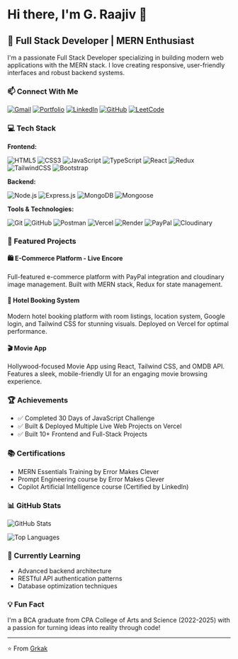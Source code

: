 # Hi there, I'm G. Raajiv 👋

## 🚀 Full Stack Developer | MERN Enthusiast

I'm a passionate Full Stack Developer specializing in building modern web applications with the MERN stack. I love creating responsive, user-friendly interfaces and robust backend systems.

### 📫 Connect With Me

<p align="left">
<a href="mailto:raajivraaijv4179@gmail.com"><img src="https://img.shields.io/badge/Gmail-D14836?style=for-the-badge&logo=gmail&logoColor=white" alt="Gmail"/></a>
<a href="https://protfolio-woad-iota.vercel.app"><img src="https://img.shields.io/badge/Portfolio-000000?style=for-the-badge&logo=vercel&logoColor=white" alt="Portfolio"/></a>
<a href="https://www.linkedin.com/in/raajivg"><img src="https://img.shields.io/badge/LinkedIn-0077B5?style=for-the-badge&logo=linkedin&logoColor=white" alt="LinkedIn"/></a>
<a href="https://github.com/CodeRaajiv"><img src="https://img.shields.io/badge/GitHub-100000?style=for-the-badge&logo=github&logoColor=white" alt="GitHub"/></a>
<a href="https://leetcode.com/u/8eYef0mdr4"><img src="https://img.shields.io/badge/LeetCode-FFA116?style=for-the-badge&logo=leetcode&logoColor=black" alt="LeetCode"/></a>
</p>

### 💻 Tech Stack

**Frontend:**

![HTML5](https://img.shields.io/badge/HTML5-E34F26?style=for-the-badge&logo=html5&logoColor=white)
![CSS3](https://img.shields.io/badge/CSS3-1572B6?style=for-the-badge&logo=css3&logoColor=white)
![JavaScript](https://img.shields.io/badge/JavaScript-F7DF1E?style=for-the-badge&logo=javascript&logoColor=black)
![TypeScript](https://img.shields.io/badge/TypeScript-007ACC?style=for-the-badge&logo=typescript&logoColor=white)
![React](https://img.shields.io/badge/React-20232A?style=for-the-badge&logo=react&logoColor=61DAFB)
![Redux](https://img.shields.io/badge/Redux-593D88?style=for-the-badge&logo=redux&logoColor=white)
![TailwindCSS](https://img.shields.io/badge/Tailwind_CSS-38B2AC?style=for-the-badge&logo=tailwind-css&logoColor=white)
![Bootstrap](https://img.shields.io/badge/Bootstrap-563D7C?style=for-the-badge&logo=bootstrap&logoColor=white)

**Backend:**

![Node.js](https://img.shields.io/badge/Node.js-43853D?style=for-the-badge&logo=node.js&logoColor=white)
![Express.js](https://img.shields.io/badge/Express.js-404D59?style=for-the-badge&logo=express&logoColor=white)
![MongoDB](https://img.shields.io/badge/MongoDB-4EA94B?style=for-the-badge&logo=mongodb&logoColor=white)
![Mongoose](https://img.shields.io/badge/Mongoose-880000?style=for-the-badge&logo=mongoose&logoColor=white)

**Tools & Technologies:**

![Git](https://img.shields.io/badge/Git-F05032?style=for-the-badge&logo=git&logoColor=white)
![GitHub](https://img.shields.io/badge/GitHub-100000?style=for-the-badge&logo=github&logoColor=white)
![Postman](https://img.shields.io/badge/Postman-FF6C37?style=for-the-badge&logo=postman&logoColor=white)
![Vercel](https://img.shields.io/badge/Vercel-000000?style=for-the-badge&logo=vercel&logoColor=white)
![Render](https://img.shields.io/badge/Render-46E3B7?style=for-the-badge&logo=render&logoColor=white)
![PayPal](https://img.shields.io/badge/PayPal-00457C?style=for-the-badge&logo=paypal&logoColor=white)
![Cloudinary](https://img.shields.io/badge/Cloudinary-3448C5?style=for-the-badge&logo=cloudinary&logoColor=white)

### 🎯 Featured Projects

#### 🛍️ E-Commerce Platform - Live Encore
Full-featured e-commerce platform with PayPal integration and cloudinary image management. Built with MERN stack, Redux for state management.

#### 🏨 Hotel Booking System
Modern hotel booking platform with room listings, location system, Google login, and Tailwind CSS for stunning visuals. Deployed on Vercel for optimal performance.

#### 🎬 Movie App
Hollywood-focused Movie App using React, Tailwind CSS, and OMDB API. Features a sleek, mobile-friendly UI for an engaging movie browsing experience.

### 🏆 Achievements
- ✅ Completed 30 Days of JavaScript Challenge
- ✅ Built & Deployed Multiple Live Web Projects on Vercel
- ✅ Built 10+ Frontend and Full-Stack Projects

### 📚 Certifications
- MERN Essentials Training by Error Makes Clever
- Prompt Engineering course by Error Makes Clever
- Copilot Artificial Intelligence course (Certified by LinkedIn)

### 📊 GitHub Stats

![GitHub Stats](https://github-readme-stats.vercel.app/api?username=Grkak&show_icons=true&theme=radical)

![Top Languages](https://github-readme-stats.vercel.app/api/top-langs/?username=Grkak&layout=compact&theme=radical)

### 🌱 Currently Learning
- Advanced backend architecture
- RESTful API authentication patterns
- Database optimization techniques

### 💡 Fun Fact
I'm a BCA graduate from CPA College of Arts and Science (2022-2025) with a passion for turning ideas into reality through code!

---

⭐️ From [Grkak](https://github.com/Grkak)
